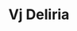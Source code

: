 ---
guid: "F9D6BF17-D7AA-46CB-B497-205A54BFB167"
title: "Vj Deliria"
description: "Special guest VjDeliria joins the show to discuss the Latin American NFT community, Avalanche and Algorand's impact in the region, and different funding models for open source projects."
pubDate: "31 May 2022 18:00:00 -0500" # 6pm New York time
itunes-explicit: "no"
itunes-episode: 26
itunes-episodeType: full

# More info
youtube-full: https://youtu.be/A_wVSSXXGc8
discussion: https://twitter.com/fulldecent/status/1531788679076888576

# Timeline
timeline:
  - seconds: 46
    title: Special guest VjDeliria
  - seconds: 132
    title: Our drop together
  - seconds: 168
    title: How is Latin NFT world different?
  - seconds: 379
    title: What is Avalanche doing in LATAM?
  - seconds: 608
    title: Asking about Algorand
  - seconds: 660
    title: What are other open source funding models?
  - seconds: 969
    title: Is any organization decentralized?
  - seconds: 1084
    title: The Red Hat model
  - seconds: 1166
    title: Why Ethereum Foundation doesn't do consulting
  - seconds: 1233
    title: The history of Hicetnunc
  - seconds: 1356
    title: Using pull payment vs push payment
  - seconds: 1672
    title: Exploit with ownerOf
  - seconds: 2004
    title: Car titles and metaphysics
  - seconds: 2154
    title: What do you buy when you buy an NFT?
  - seconds: 2214
    title: ERC721a



# File information
enclosure-url: "https://media.phor.net/csh/2022-05-31-episode-26.m4a"
enclosure-length: 49387597
enclosure-type: "audio/x-m4a"
itunes-duration: 2461
---